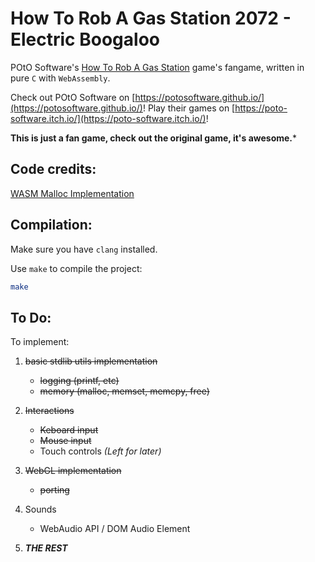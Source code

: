 # How To Rob A Gas Station 2072 - Electric Boogaloo

POtO Software's [How To Rob A Gas Station](https://poto-software.itch.io/how-to-rob-a-gas-station) game's fangame, written in pure `C` with `WebAssembly`.

Check out POtO Software on [https://potosoftware.github.io/](https://potosoftware.github.io/)!
Play their games on [https://poto-software.itch.io/](https://poto-software.itch.io/)!

**This is just a fan game, check out the original game, it's awesome.***

## Code credits:

[WASM Malloc Implementation](https://github.com/maxkl/wasm-malloc/)


## Compilation:

Make sure you have `clang` installed.

Use `make` to compile the project:
```bash
make
```

## To Do:

To implement:

1. ~~basic stdlib utils implementation~~
    - ~~logging (printf, etc)~~
    - ~~memory (malloc, memset, memcpy, free)~~
2. ~~Interactions~~
    - ~~Keboard input~~
    - ~~Mouse input~~
    - Touch controls *(Left for later)*
3. ~~WebGL implementation~~
    - ~~porting~~
4. Sounds
    - WebAudio API / DOM Audio Element

5. ***THE REST***